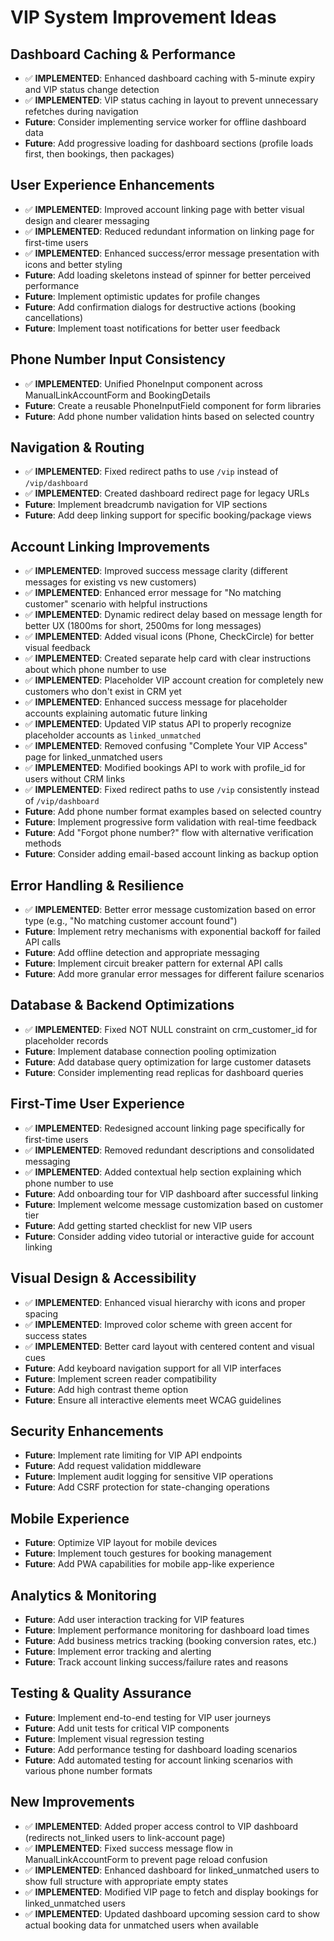 # VIP System Improvement Ideas

## Dashboard Caching & Performance
- ✅ **IMPLEMENTED**: Enhanced dashboard caching with 5-minute expiry and VIP status change detection
- ✅ **IMPLEMENTED**: VIP status caching in layout to prevent unnecessary refetches during navigation
- **Future**: Consider implementing service worker for offline dashboard data
- **Future**: Add progressive loading for dashboard sections (profile loads first, then bookings, then packages)

## User Experience Enhancements
- ✅ **IMPLEMENTED**: Improved account linking page with better visual design and clearer messaging
- ✅ **IMPLEMENTED**: Reduced redundant information on linking page for first-time users
- ✅ **IMPLEMENTED**: Enhanced success/error message presentation with icons and better styling
- **Future**: Add loading skeletons instead of spinner for better perceived performance
- **Future**: Implement optimistic updates for profile changes
- **Future**: Add confirmation dialogs for destructive actions (booking cancellations)
- **Future**: Implement toast notifications for better user feedback

## Phone Number Input Consistency
- ✅ **IMPLEMENTED**: Unified PhoneInput component across ManualLinkAccountForm and BookingDetails
- **Future**: Create a reusable PhoneInputField component for form libraries
- **Future**: Add phone number validation hints based on selected country

## Navigation & Routing
- ✅ **IMPLEMENTED**: Fixed redirect paths to use `/vip` instead of `/vip/dashboard`
- ✅ **IMPLEMENTED**: Created dashboard redirect page for legacy URLs
- **Future**: Implement breadcrumb navigation for VIP sections
- **Future**: Add deep linking support for specific booking/package views

## Account Linking Improvements
- ✅ **IMPLEMENTED**: Improved success message clarity (different messages for existing vs new customers)
- ✅ **IMPLEMENTED**: Enhanced error message for "No matching customer" scenario with helpful instructions
- ✅ **IMPLEMENTED**: Dynamic redirect delay based on message length for better UX (1800ms for short, 2500ms for long messages)
- ✅ **IMPLEMENTED**: Added visual icons (Phone, CheckCircle) for better visual feedback
- ✅ **IMPLEMENTED**: Created separate help card with clear instructions about which phone number to use
- ✅ **IMPLEMENTED**: Placeholder VIP account creation for completely new customers who don't exist in CRM yet
- ✅ **IMPLEMENTED**: Enhanced success message for placeholder accounts explaining automatic future linking
- ✅ **IMPLEMENTED**: Updated VIP status API to properly recognize placeholder accounts as `linked_unmatched`
- ✅ **IMPLEMENTED**: Removed confusing "Complete Your VIP Access" page for linked_unmatched users
- ✅ **IMPLEMENTED**: Modified bookings API to work with profile_id for users without CRM links
- ✅ **IMPLEMENTED**: Fixed redirect paths to use `/vip` consistently instead of `/vip/dashboard`
- **Future**: Add phone number format examples based on selected country
- **Future**: Implement progressive form validation with real-time feedback
- **Future**: Add "Forgot phone number?" flow with alternative verification methods
- **Future**: Consider adding email-based account linking as backup option

## Error Handling & Resilience
- ✅ **IMPLEMENTED**: Better error message customization based on error type (e.g., "No matching customer account found")
- **Future**: Implement retry mechanisms with exponential backoff for failed API calls
- **Future**: Add offline detection and appropriate messaging
- **Future**: Implement circuit breaker pattern for external API calls
- **Future**: Add more granular error messages for different failure scenarios

## Database & Backend Optimizations
- ✅ **IMPLEMENTED**: Fixed NOT NULL constraint on crm_customer_id for placeholder records
- **Future**: Implement database connection pooling optimization
- **Future**: Add database query optimization for large customer datasets
- **Future**: Consider implementing read replicas for dashboard queries

## First-Time User Experience
- ✅ **IMPLEMENTED**: Redesigned account linking page specifically for first-time users
- ✅ **IMPLEMENTED**: Removed redundant descriptions and consolidated messaging
- ✅ **IMPLEMENTED**: Added contextual help section explaining which phone number to use
- **Future**: Add onboarding tour for VIP dashboard after successful linking
- **Future**: Implement welcome message customization based on customer tier
- **Future**: Add getting started checklist for new VIP users
- **Future**: Consider adding video tutorial or interactive guide for account linking

## Visual Design & Accessibility
- ✅ **IMPLEMENTED**: Enhanced visual hierarchy with icons and proper spacing
- ✅ **IMPLEMENTED**: Improved color scheme with green accent for success states
- ✅ **IMPLEMENTED**: Better card layout with centered content and visual cues
- **Future**: Add keyboard navigation support for all VIP interfaces
- **Future**: Implement screen reader compatibility
- **Future**: Add high contrast theme option
- **Future**: Ensure all interactive elements meet WCAG guidelines

## Security Enhancements
- **Future**: Implement rate limiting for VIP API endpoints
- **Future**: Add request validation middleware
- **Future**: Implement audit logging for sensitive VIP operations
- **Future**: Add CSRF protection for state-changing operations

## Mobile Experience
- **Future**: Optimize VIP layout for mobile devices
- **Future**: Implement touch gestures for booking management
- **Future**: Add PWA capabilities for mobile app-like experience

## Analytics & Monitoring
- **Future**: Add user interaction tracking for VIP features
- **Future**: Implement performance monitoring for dashboard load times
- **Future**: Add business metrics tracking (booking conversion rates, etc.)
- **Future**: Implement error tracking and alerting
- **Future**: Track account linking success/failure rates and reasons

## Testing & Quality Assurance
- **Future**: Implement end-to-end testing for VIP user journeys
- **Future**: Add unit tests for critical VIP components
- **Future**: Implement visual regression testing
- **Future**: Add performance testing for dashboard loading scenarios
- **Future**: Add automated testing for account linking scenarios with various phone number formats

## New Improvements
- ✅ **IMPLEMENTED**: Added proper access control to VIP dashboard (redirects not_linked users to link-account page)
- ✅ **IMPLEMENTED**: Fixed success message flow in ManualLinkAccountForm to prevent page reload confusion
- ✅ **IMPLEMENTED**: Enhanced dashboard for linked_unmatched users to show full structure with appropriate empty states
- ✅ **IMPLEMENTED**: Modified VIP page to fetch and display bookings for linked_unmatched users
- ✅ **IMPLEMENTED**: Updated dashboard upcoming session card to show actual booking data for unmatched users when available 